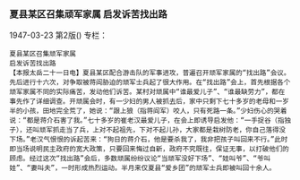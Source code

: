 ### 夏县某区召集顽军家属  启发诉苦找出路

1947-03-23
第2版()
专栏：

    夏县某区召集顽军家属
    启发诉苦找出路
    【本报太岳二十一日电】夏县某区配合游击队的军事进攻，普遍召开顽军家属的“找出路”会议。先后进行十六次，对争取被蒋阎胁迫的顽军士兵起了很大作用。在“找出路”会上，首先根据各个顽军家属不同的实际痛苦，发动他们诉苦。某村对顽属中“谁最爱儿子”、“谁最缺劳力”，都在事先作了详细调查。开顽属会时，有一少妇的男人被抓去后，家中只剩下七十多岁的老母和一岁半的小孩，田地完全荒了，她说：“跟上狼（指蒋阎军）咬人，只有死路一条。”少妇伤心的哭着说：“都是蒋介石害了我。”七十多岁的崔老汉最爱儿子，在会上即诱导启发他：“一手捉谷（指独子），还叫顽军抓走当了兵，上对不起祖先，下对不起儿孙，大家都是栽树防老，你自己落得没下场。”老汉气恨恨的诉起苦来：“狗日的蒋介石，他是要杀我了，我非把孩子叫回来不行。”此时即当场说明民主政府的宽大政策，只要回来悔过自新，政府不究既往，保证无事，以打破他们的顾虑。经过这次“找出路”会后，多数顽属纷纷议论“当顽军没好下场”、“娃叫爷”、“爷叫娃”、“妻叫夫”，一时形成热烈运动。半月来仅夏县“爱乡团”的顽军士兵即被叫回十余人。
